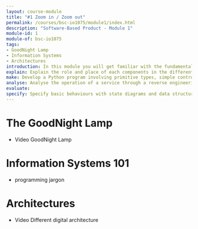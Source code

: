 ```yaml
---
layout: course-module
title: "#1 Zoom in / Zoom out"
permalink: /courses/bsc-io1075/module1/index.html
description: "Software-Based Product - Module 1"
module-id: 1
module-of: bsc-io1075
tags:
- GoodNight Lamp
- Information Systems
- Architectures
introduction: In this module you will get familiar with the fundamentals of software-based products through the GoodNight Lamp concept. The lab experiment will lead you to 'disassemble' its software components to explore what's in there to make it work. Your first assignment will get you started with programming in Python.
explain: Explain the role and place of each components in the different product architecture
make: Develop a Python program involving primitive types, simple control flow and objects
analyse: Analyse the operation of a service through a reverse engineering process
evaluate:
specify: Specify basic behaviours with state diagrams and data structure with class diagrams
---
```


# The GoodNight Lamp

- Video GoodNight Lamp

# Information Systems 101

- programming jargon

# Architectures

- Video Different digital architecture
